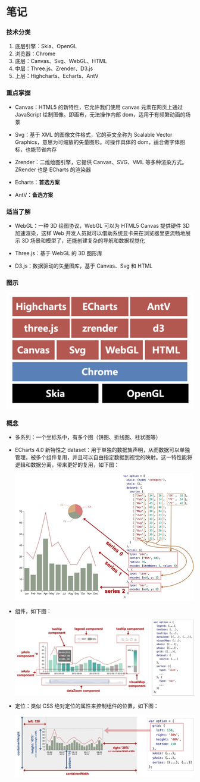 <!--
 * @Author      : 吴晓斌
 * @CreateData  : 2020-06-06 20:25:37
 * @LastEditTime: 2020-07-14 17:34:22
 * @Description : 数据可视化-笔记
-->

# 笔记

### 技术分类

1. 底层引擎：Skia、OpenGL
2. 浏览器：Chrome
3. 底层：Canvas、Svg、WebGL、HTML
4. 中层：Three.js、Zrender、D3.js
5. 上层：Highcharts、Echarts、AntV

### 重点掌握

- Canvas：HTML5 的新特性，它允许我们使用 canvas 元素在网页上通过 JavaScript 绘制图像。即画布，无法操作内部 dom，适用于有频繁动画的场景

- Svg：基于 XML 的图像文件格式，它的英文全称为 Scalable Vector Graphics，意思为可缩放的矢量图形。可操作具体的 dom，适合做字体图标，也能节省内存

- Zrender：二维绘图引擎，它提供 Canvas、SVG、VML 等多种渲染方式。ZRender 也是 ECharts 的渲染器

- Echarts：**首选方案**

- AntV：**备选方案**

### 适当了解

- WebGL：一种 3D 绘图协议，WebGL 可以为 HTML5 Canvas 提供硬件 3D 加速渲染，这样 Web 开发人员就可以借助系统显卡来在浏览器里更流畅地展示 3D 场景和模型了，还能创建复杂的导航和数据视觉化

- Three.js：基于 WebGL 的 3D 图形库

- D3.js：数据驱动的矢量图库，基于 Canvas、Svg 和 HTML

### 图示

![数据可视化技术选型](./img/数据可视化技术选型.png)

### 概念

- 多系列：一个坐标系中，有多个图（饼图、折线图、柱状图等）

- ECharts 4.0 新特性之 dataset：用于单独的数据集声明，从而数据可以单独管理，被多个组件复用，并且可以自由指定数据到视觉的映射。这一特性能将逻辑和数据分离，带来更好的复用，如下图：

  ![ECharts新特性之dataset](./img/ECharts新特性之dataset.jpg)

- 组件，如下图：

  ![组件](./img/组件.jpg)

- 定位：类似 CSS 绝对定位的属性来控制组件的位置，如下图：

  ![定位](./img/定位.jpg)

